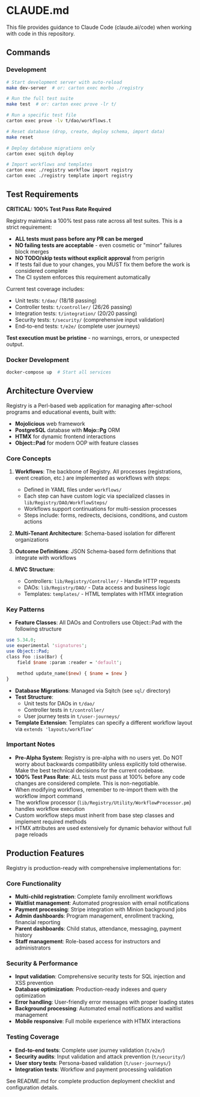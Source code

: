 # CLAUDE.md

This file provides guidance to Claude Code (claude.ai/code) when working with code in this repository.

## Commands

### Development
```bash
# Start development server with auto-reload
make dev-server  # or: carton exec morbo ./registry

# Run the full test suite
make test  # or: carton exec prove -lr t/

# Run a specific test file
carton exec prove -lv t/dao/workflows.t

# Reset database (drop, create, deploy schema, import data)
make reset

# Deploy database migrations only
carton exec sqitch deploy

# Import workflows and templates
carton exec ./registry workflow import registry
carton exec ./registry template import registry
```

## Test Requirements

**CRITICAL: 100% Test Pass Rate Required**

Registry maintains a 100% test pass rate across all test suites. This is a strict requirement:

- **ALL tests must pass before any PR can be merged**
- **NO failing tests are acceptable** - even cosmetic or "minor" failures block merges
- **NO TODO/skip tests without explicit approval** from perigrin
- If tests fail due to your changes, you MUST fix them before the work is considered complete
- The CI system enforces this requirement automatically

Current test coverage includes:
- Unit tests: `t/dao/` (18/18 passing)
- Controller tests: `t/controller/` (26/26 passing) 
- Integration tests: `t/integration/` (20/20 passing)
- Security tests: `t/security/` (comprehensive input validation)
- End-to-end tests: `t/e2e/` (complete user journeys)

**Test execution must be pristine** - no warnings, errors, or unexpected output.

### Docker Development
```bash
docker-compose up  # Start all services
```

## Architecture Overview

Registry is a Perl-based web application for managing after-school programs and educational events, built with:
- **Mojolicious** web framework
- **PostgreSQL** database with **Mojo::Pg** ORM
- **HTMX** for dynamic frontend interactions
- **Object::Pad** for modern OOP with feature classes

### Core Concepts

1. **Workflows**: The backbone of Registry. All processes (registrations, event creation, etc.) are implemented as workflows with steps:
   - Defined in YAML files under `workflows/`
   - Each step can have custom logic via specialized classes in `lib/Registry/DAO/WorkflowSteps/`
   - Workflows support continuations for multi-session processes
   - Steps include: forms, redirects, decisions, conditions, and custom actions

2. **Multi-Tenant Architecture**: Schema-based isolation for different organizations

3. **Outcome Definitions**: JSON Schema-based form definitions that integrate with workflows

4. **MVC Structure**:
   - Controllers: `lib/Registry/Controller/` - Handle HTTP requests
   - DAOs: `lib/Registry/DAO/` - Data access and business logic
   - Templates: `templates/` - HTML templates with HTMX integration

### Key Patterns

- **Feature Classes**: All DAOs and Controllers use Object::Pad with the following structure
```perl
use 5.34.0;
use experimental 'signatures';
use Object::Pad;
class Foo :isa(Bar) {
    field $name :param :reader = 'default';

    method update_name($new) { $name = $new }
}
````
- **Database Migrations**: Managed via Sqitch (see `sql/` directory)
- **Test Structure**:
  - Unit tests for DAOs in `t/dao/`
  - Controller tests in `t/controller/`
  - User journey tests in `t/user-journeys/`
- **Template Extension**: Templates can specify a different workflow layout via `extends 'layouts/workflow'`

### Important Notes

- **Pre-Alpha System**: Registry is pre-alpha with no users yet. Do NOT worry about backwards compatibility unless explicitly told otherwise. Make the best technical decisions for the current codebase.
- **100% Test Pass Rate**: ALL tests must pass at 100% before any code changes are considered complete. This is non-negotiable.
- When modifying workflows, remember to re-import them with the workflow import command
- The workflow processor (`lib/Registry/Utility/WorkflowProcessor.pm`) handles workflow execution
- Custom workflow steps must inherit from base step classes and implement required methods
- HTMX attributes are used extensively for dynamic behavior without full page reloads

## Production Features

Registry is production-ready with comprehensive implementations for:

### Core Functionality
- **Multi-child registration**: Complete family enrollment workflows
- **Waitlist management**: Automated progression with email notifications  
- **Payment processing**: Stripe integration with Minion background jobs
- **Admin dashboards**: Program management, enrollment tracking, financial reporting
- **Parent dashboards**: Child status, attendance, messaging, payment history
- **Staff management**: Role-based access for instructors and administrators

### Security & Performance
- **Input validation**: Comprehensive security tests for SQL injection and XSS prevention
- **Database optimization**: Production-ready indexes and query optimization
- **Error handling**: User-friendly error messages with proper loading states
- **Background processing**: Automated email notifications and waitlist management
- **Mobile responsive**: Full mobile experience with HTMX interactions

### Testing Coverage
- **End-to-end tests**: Complete user journey validation (`t/e2e/`)
- **Security audits**: Input validation and attack prevention (`t/security/`)
- **User story tests**: Persona-based validation (`t/user-journeys/`)
- **Integration tests**: Workflow and payment processing validation

See README.md for complete production deployment checklist and configuration details.
